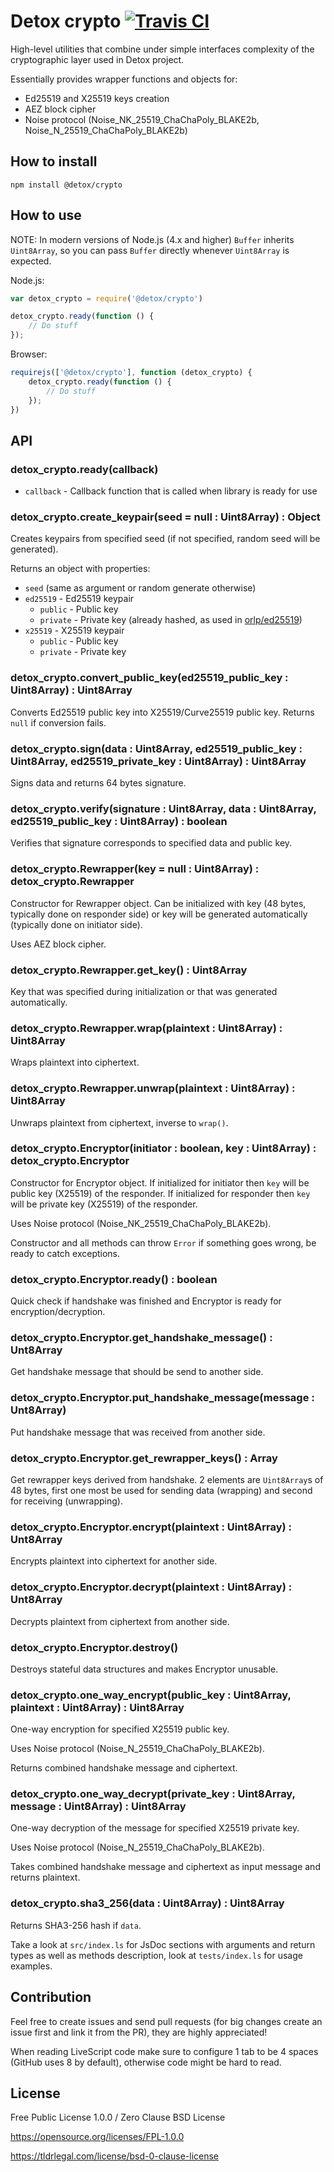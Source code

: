 # Detox crypto [![Travis CI](https://img.shields.io/travis/Detox/crypto/master.svg?label=Travis%20CI)](https://travis-ci.org/Detox/crypto)
High-level utilities that combine under simple interfaces complexity of the cryptographic layer used in Detox project.

Essentially provides wrapper functions and objects for:
* Ed25519 and X25519 keys creation
* AEZ block cipher
* Noise protocol (Noise_NK_25519_ChaChaPoly_BLAKE2b, Noise_N_25519_ChaChaPoly_BLAKE2b)

## How to install
```
npm install @detox/crypto
```

## How to use
NOTE: In modern versions of Node.js (4.x and higher) `Buffer` inherits `Uint8Array`, so you can pass `Buffer` directly whenever `Uint8Array` is expected.

Node.js:
```javascript
var detox_crypto = require('@detox/crypto')

detox_crypto.ready(function () {
    // Do stuff
});
```
Browser:
```javascript
requirejs(['@detox/crypto'], function (detox_crypto) {
    detox_crypto.ready(function () {
        // Do stuff
    });
})
```

## API
### detox_crypto.ready(callback)
* `callback` - Callback function that is called when library is ready for use

### detox_crypto.create_keypair(seed = null : Uint8Array) : Object
Creates keypairs from specified seed (if not specified, random seed will be generated).

Returns an object with properties:
* `seed` (same as argument or random generate otherwise)
* `ed25519` - Ed25519 keypair
  * `public` - Public key
  * `private` - Private key (already hashed, as used in [orlp/ed25519](https://github.com/orlp/ed25519))
* `x25519` - X25519 keypair
  * `public` - Public key
  * `private` - Private key

### detox_crypto.convert_public_key(ed25519_public_key : Uint8Array) : Uint8Array
Converts Ed25519 public key into X25519/Curve25519 public key. Returns `null` if conversion fails.

### detox_crypto.sign(data : Uint8Array, ed25519_public_key : Uint8Array, ed25519_private_key : Uint8Array) : Uint8Array
Signs data and returns 64 bytes signature.

### detox_crypto.verify(signature : Uint8Array, data : Uint8Array, ed25519_public_key : Uint8Array) : boolean
Verifies that signature corresponds to specified data and public key.

### detox_crypto.Rewrapper(key = null : Uint8Array) : detox_crypto.Rewrapper
Constructor for Rewrapper object. Can be initialized with key (48 bytes, typically done on responder side) or key will be generated automatically (typically done on initiator side).

Uses AEZ block cipher.

### detox_crypto.Rewrapper.get_key() : Uint8Array
Key that was specified during initialization or that was generated automatically.

### detox_crypto.Rewrapper.wrap(plaintext : Uint8Array) : Uint8Array
Wraps plaintext into ciphertext.

### detox_crypto.Rewrapper.unwrap(plaintext : Uint8Array) : Uint8Array
Unwraps plaintext from ciphertext, inverse to `wrap()`.

### detox_crypto.Encryptor(initiator : boolean, key : Uint8Array) : detox_crypto.Encryptor
Constructor for Encryptor object. If initialized for initiator then `key` will be public key (X25519) of the responder. If initialized for responder then `key` will be private key (X25519) of the responder.

Uses Noise protocol (Noise_NK_25519_ChaChaPoly_BLAKE2b).

Constructor and all methods can throw `Error` if something goes wrong, be ready to catch exceptions.

### detox_crypto.Encryptor.ready() : boolean
Quick check if handshake was finished and Encryptor is ready for encryption/decryption.

### detox_crypto.Encryptor.get_handshake_message() : Unt8Array
Get handshake message that should be send to another side.

### detox_crypto.Encryptor.put_handshake_message(message : Unt8Array)
Put handshake message that was received from another side.

### detox_crypto.Encryptor.get_rewrapper_keys() : Array
Get rewrapper keys derived from handshake. 2 elements are `Uint8Array`s of 48 bytes, first one most be used for sending data (wrapping) and second for receiving (unwrapping).

### detox_crypto.Encryptor.encrypt(plaintext : Uint8Array) : Unt8Array
Encrypts plaintext into ciphertext for another side.

### detox_crypto.Encryptor.decrypt(plaintext : Uint8Array) : Unt8Array
Decrypts plaintext from ciphertext from another side.

### detox_crypto.Encryptor.destroy()
Destroys stateful data structures and makes Encryptor unusable.

### detox_crypto.one_way_encrypt(public_key : Uint8Array, plaintext : Uint8Array) : Uint8Array
One-way encryption for specified X25519 public key.

Uses Noise protocol (Noise_N_25519_ChaChaPoly_BLAKE2b).

Returns combined handshake message and ciphertext.

### detox_crypto.one_way_decrypt(private_key : Uint8Array, message : Uint8Array) : Uint8Array
One-way decryption of the message for specified X25519 private key.

Uses Noise protocol (Noise_N_25519_ChaChaPoly_BLAKE2b).

Takes combined handshake message and ciphertext as input message and returns plaintext.

### detox_crypto.sha3_256(data : Uint8Array) : Uint8Array
Returns SHA3-256 hash if `data`.

Take a look at `src/index.ls` for JsDoc sections with arguments and return types as well as methods description, look at `tests/index.ls` for usage examples.

## Contribution
Feel free to create issues and send pull requests (for big changes create an issue first and link it from the PR), they are highly appreciated!

When reading LiveScript code make sure to configure 1 tab to be 4 spaces (GitHub uses 8 by default), otherwise code might be hard to read.

## License
Free Public License 1.0.0 / Zero Clause BSD License

https://opensource.org/licenses/FPL-1.0.0

https://tldrlegal.com/license/bsd-0-clause-license
